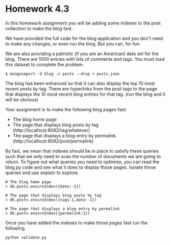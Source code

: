 Homework 4.3
=====

In this homework assignment you will be adding some indexes to the post collection to make the blog fast.

We have provided the full code for the blog application and you don't need to make any changes, or even run the blog. But you can, for fun.

We are also providing a patriotic (if you are an American) data set for the blog. There are 1000 entries with lots of comments and tags. You must load this dataset to complete the problem.
```
$ mongoimport -d blog -c posts --drop < posts.json
```

The blog has been enhanced so that it can also display the top 10 most recent posts by tag. There are hyperlinks from the post tags to the page that displays the 10 most recent blog entries for that tag. (run the blog and it will be obvious)

Your assignment is to make the following blog pages fast:
<ul>
<li> The blog home page </li>
<li> The page that displays blog posts by tag (http://localhost:8082/tag/whatever)</li>
<li> The page that displays a blog entry by permalink (http://localhost:8082/post/permalink)</li>
</ul>

By fast, we mean that indexes should be in place to satisfy these queries such that we only need to scan the number of documents we are going to return.
To figure out what queries you need to optimize, you can read the blog.py code and see what it does to display those pages. Isolate those queries and use explain to explore.

```
# The blog home page
> db.posts.ensureIndex({date:-1})

# The page that displays blog posts by tag
> db.posts.ensureIndex({tags:1,date:-1})

# The page that displays a blog entry by permalink
> db.posts.ensureIndex({permalink:1})
```

Once you have added the indexes to make those pages fast run the following.
```
python validate.py
```
